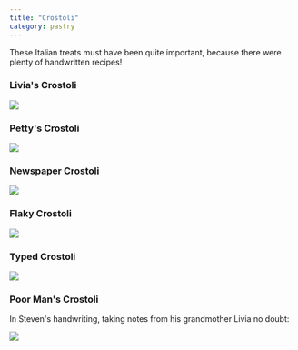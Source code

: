 ```yaml
---
title: "Crostoli"
category: pastry
---
```


These Italian treats must have been quite important, because there were plenty of handwritten recipes!

### Livia's Crostoli

![](/images/recipe-crostoli-nona.jpg)

### Petty's Crostoli

![](/images/recipe-crostoli-petty.jpg)

### Newspaper Crostoli

![](/images/recipe-crostoli-news.jpg)

### Flaky Crostoli

![](/images/recipe-crostoli-flaky.jpg)

### Typed Crostoli

![](/images/recipe-crostoli-typed.jpg)

### Poor Man's Crostoli

In Steven's handwriting, taking notes from his grandmother Livia no doubt:

![](/images/recipe-crostoli-poorman.jpg)
